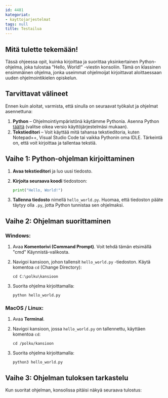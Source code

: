 ```yaml
---
id: 4481
kategoriat:
- kayttojarjestelmat
tags: null
title: Testailua
---
```


## Mitä tulette tekemään!
Tässä ohjeessa opit, kuinka kirjoittaa ja suorittaa yksinkertainen Python-ohjelma, joka tulostaa "Hello, World!" -viestin konsoliin. Tämä on klassinen ensimmäinen ohjelma, jonka useimmat ohjelmoijat kirjoittavat aloittaessaan uuden ohjelmointikielen opiskelun.

## Tarvittavat välineet
Ennen kuin aloitat, varmista, että sinulla on seuraavat työkalut ja ohjelmat asennettuna:

1. **Python** – Ohjelmointiympäristönä käytämme Pythonia. Asenna Python [täältä](https://www.python.org/downloads/) (valitse oikea versio käyttöjärjestelmäsi mukaan).
2. **Tekstieditori** – Voit käyttää mitä tahansa tekstieditoria, kuten Notepad++, Visual Studio Code tai vaikka Pythonin oma IDLE. Tärkeintä on, että voit kirjoittaa ja tallentaa tekstiä.

## Vaihe 1: Python-ohjelman kirjoittaminen

1. **Avaa tekstieditori** ja luo uusi tiedosto.
2. **Kirjoita seuraava koodi** tiedostoon:

    ```python
    print("Hello, World!")
    ```

3. **Tallenna tiedosto** nimellä `hello_world.py`. Huomaa, että tiedoston pääte täytyy olla `.py`, jotta Python tunnistaa sen ohjelmaksi.

## Vaihe 2: Ohjelman suorittaminen

### Windows:
1. Avaa **Komentorivi (Command Prompt)**. Voit tehdä tämän etsimällä "cmd" Käynnistä-valikosta.
2. Navigoi kansioon, johon tallensit `hello_world.py` -tiedoston. Käytä komentoa `cd` (Change Directory):

    ```
    cd C:\polku\kansioon
    ```

3. Suorita ohjelma kirjoittamalla:

    ```
    python hello_world.py
    ```

### MacOS / Linux:
1. Avaa **Terminal**.
2. Navigoi kansioon, jossa `hello_world.py` on tallennettu, käyttäen komentoa `cd`:

    ```
    cd /polku/kansioon
    ```

3. Suorita ohjelma kirjoittamalla:

    ```
    python3 hello_world.py
    ```

## Vaihe 3: Ohjelman tuloksen tarkastelu

Kun suoritat ohjelman, konsolissa pitäisi näkyä seuraava tulostus: